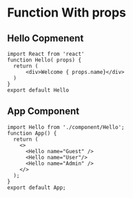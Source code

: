 # Function With props

## Hello Copmenent

```
import React from 'react'
function Hello( props) {
  return (
      <div>Welcome { props.name}</div>
  )
}
export default Hello
```

## App Component 

```
import Hello from './component/Hello';
function App() {
  return (
    <>
      <Hello name="Guest" />
      <Hello name="User"/>
      <Hello name="Admin" />
    </>
  );
}
export default App;

```
